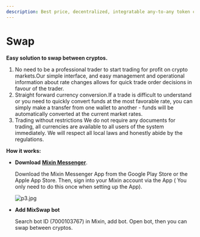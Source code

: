 ```yaml
---
description: Best price, decentralized, integratable any-to-any token conversion.
---
```


# Swap

**Easy solution to swap between cryptos.**

1. No need to be a professional trader to start trading for profit on crypto markets.Our simple interface, and easy management and operational information about rate changes allows for quick trade order decisions in favour of the trader.
2. Straight forward currency conversion.If a trade is difficult to understand or you need to quickly convert funds at the most favorable rate, you can simply make a transfer from one wallet to another - funds will be automatically converted at the current market rates.
3. Trading without restrictions We do not require any documents for trading, all currencies are available to all users of the system immediately. We will respect all local laws and honestly abide by the regulations.

**How it works:**

*   **Download** [**Mixin Messenger**](https://mixin.one/messenger).

    Download the Mixin Messenger App from the Google Play Store or the Apple App Store. Then, sign into your Mixin account via the App ( You only need to do this once when setting up the App).

    ![p3.jpg](https://s2.loli.net/2022/01/13/xmLGh3f47lyHC6e.jpg)
*   **Add MixSwap bot**

    Search bot ID (7000103767) in Mixin, add bot. Open bot, then you can swap between cryptos.
